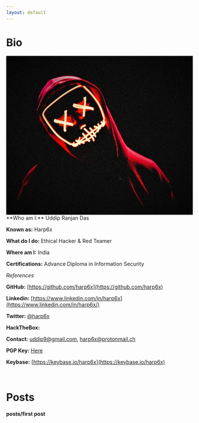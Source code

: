```yaml
---
layout: default
---
```


# Bio

<img style="padding-right: 30px;" align="left" src="assets/images/harp6x.jpeg">
**Who am I:** Uddip Ranjan Das		

**Known as:** Harp6x

**What do I do:** Ethical Hacker & Red Teamer

**Where am I:** India

**Certifications:** Advance Diploma in Information Security


_References_

**GitHub:** [https://github.com/harp6x](https://github.com/harp6x)

**Linkedin:** [https://www.linkedin.com/in/harp6x](https://www.linkedin.com/in/harp6x/)

**Twitter:** [@harp6x](https://www.twitter.com/harp6x/)

**HackTheBox:** <script src="https://www.hackthebox.eu/badge/349193"></script>

**Contact:** uddip9@gmail.com, harp6x@protonmail.ch

**PGP Key:** [Here](https://raw.githubusercontent.com/harp6x/harp6x.github.io/master/harp6x%20PGP%20Public%20Key.asc)

**Keybase:** [https://keybase.io/harp6x](https://keybase.io/harp6x)

<br clear="left"/>

# Posts

**posts/first post**
